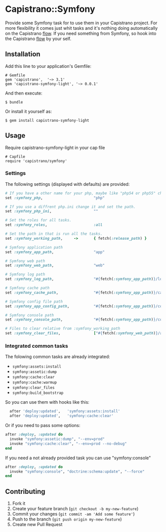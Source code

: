 # Capistrano::Symfony

Provide some Symfony task for to use them in your Capistrano project.
For more flexibility it comes just whit tasks and it's nothing doing automatically on the Capistrano [flow][1].
If you need something from Symfony, so hook into the Capistrano [flow][1] by your self. 

## Installation

Add this line to your application's Gemfile:

```
# Gemfile
gem 'capistrano',  '~> 3.1'
gem 'capistrano-symfony-light', '~> 0.0.1'
```

And then execute:

    $ bundle

Or install it yourself as:

    $ gem install capistrano-symfony-light

## Usage

Require capistrano-symfony-light in your cap file

```
# Capfile
require 'capistrano/symfony'
```

### Settings

The following settings (displayed with defaults) are provided:

```ruby
# If you have a other name for your php, maybe like "php54 or php55" change it.
set :symfony_php,                       "php"

# If you use a diffrent php.ini change it and set the path.
set :symfony_php_ini,                   ""

# Set the roles for all tasks.
set :symfony_roles,                     :all

# Set the path in that is run all the tasks.
set :symfony_working_path,     ->       { fetch(:release_path) }

# Symfony application path
set :symfony_app_path,                  "app"

# Symfony web path
set :symfony_web_path,                  "web"

# Symfony log path
set :symfony_log_path,                  "#{fetch(:symfony_app_path)}/logs"

# Symfony cache path
set :symfony_cache_path,                "#{fetch(:symfony_app_path)}/cache"

# Symfony config file path
set :symfony_app_config_path,           "#{fetch(:symfony_app_path)}/config"

# Symfony console path
set :symfony_console_path,              "#{fetch(:symfony_app_path)}/console"

# Files to clear relative from :symfony_working_path
set :symfony_clear_files,               ["#{fetch(:symfony_web_path)}/app_*.php"]
```

### Integrated common tasks

The folowing common tasks are already integrated:
* ```symfony:assets:install```
* ```symfony:assetic:dump```
* ```symfony:cache:clear```
* ```symfony:cache:warmup```
* ```symfony:clear_files```
* ```symfony:build_bootstrap```

So you can use them with hooks like this:
```ruby
  after 'deploy:updated',   'symfony:assets:install'
  after 'deploy:updated',   'symfony:cache:clear'
```

Or if you need to pass some options:
```ruby
after :deploy, :updated do
  invoke "symfony:assetic:dump", "--env=prod"
  invoke "symfony:cache:clear", "--env=prod --no-debug"
end
```

If you need a not already provided task you can use "symfony:console"  
```ruby
after :deploy, :updated do
  invoke "symfony:console", "doctrine:schema:update", "--force"
end
```

[1]: http://capistranorb.com/documentation/getting-started/flow/

## Contributing

1. Fork it
2. Create your feature branch (`git checkout -b my-new-feature`)
3. Commit your changes (`git commit -am 'Add some feature'`)
4. Push to the branch (`git push origin my-new-feature`)
5. Create new Pull Request
